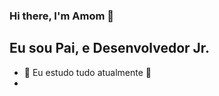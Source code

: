 ### Hi there, I'm Amom 👋 


## Eu sou Pai, e Desenvolvedor Jr.

- 🌱 Eu estudo tudo atualmente 🤣
- 




